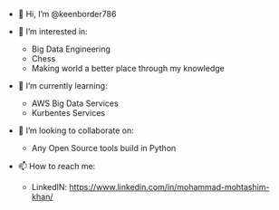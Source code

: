 - 👋 Hi, I’m @keenborder786
- 👀 I’m interested in:

  - Big Data Engineering
  - Chess
  - Making world a better place through my knowledge 

- 🌱 I’m currently learning:

  - AWS Big Data Services 
  - Kurbentes Services

- 💞️ I’m looking to collaborate on:
  - Any Open Source tools build in Python 

- 📫 How to reach me:
  - LinkedIN: https://www.linkedin.com/in/mohammad-mohtashim-khan/ 

<!---
keenborder786/keenborder786 is a ✨ special ✨ repository because its `README.md` (this file) appears on your GitHub profile.
You can click the Preview link to take a look at your changes.
--->
